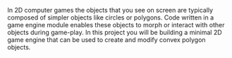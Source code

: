 In 2D computer games the objects that you see on screen are typically composed
of simpler objects like circles or polygons. Code written in a game engine module
enables these objects to morph or interact with other objects during game-play. In
this project you will be building a minimal 2D game engine that can be used to
create and modify convex polygon objects.
